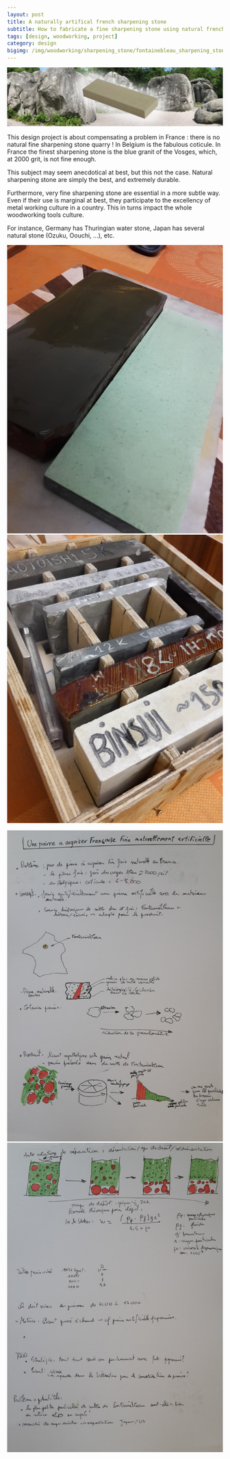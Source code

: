 ```yaml
---
layout: post
title: A naturally artifical french sharpening stone
subtitle: How to fabricate a fine sharpening stone using natural french material
tags: [design, woodworking, project]
category: design
bigimg: /img/woodworking/sharpening_stone/fontainebleau_sharpening_stone.jpg
---
```

![the naturally artifical sharpening stone](/img/woodworking/sharpening_stone/fontainebleau_sharpening_stone.jpg)

This design project is about compensating a problem in France : there is no natural fine sharpening stone quarry !
In Belgium is the fabulous coticule.
In France the finest sharpening stone is the blue granit of the Vosges, 
which, at 2000 grit, is not fine enough.

This subject may seem anecdotical at best, but this not the case.
Natural sharpening stone are simply the best, and extremely durable.

Furthermore, very fine sharpening stone are essential in a more subtle way.
Even if their use is marginal at best, they participate to the excellency of metal working culture in a country.
This in turns impact the whole woodworking tools culture.

For instance, Germany has Thuringian water stone, Japan has several natural stone (Ozuku, Oouchi, ...), etc.



![Example of natural stone vs synthetic one](/img/woodworking/sharpening_stone/example_natural_vs_synthetic.jpg)
![Example natural stone](/img/woodworking/sharpening_stone/example_natural_stone.jpg)



![the naturally artifical sharpening stone](/img/woodworking/sharpening_stone/sharpening_stone_1a.jpg)
![the naturally artifical sharpening stone](/img/woodworking/sharpening_stone/sharpening_stone_1b.jpg)
